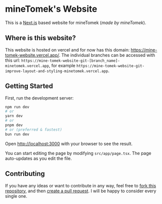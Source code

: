 # mineTomek's Website

This is a [Next.js](https://nextjs.org/) based website for mineTomek (*made by mineTomek*).

## Where is this website?

This website is hosted on vercel and for now has this domain: https://mine-tomek-website.vercel.app/. The individual branches can be accessed with this url: `https://mine-tomek-website-git-[branch_name]-minetomek.vercel.app`, for example `https://mine-tomek-website-git-improve-layout-and-styling-minetomek.vercel.app`.

## Getting Started

First, run the development server:

```bash
npm run dev
# or
yarn dev
# or
pnpm dev
# or (preferred & fastest)
bun run dev
```

Open [http://localhost:3000](http://localhost:3000) with your browser to see the result.

You can start editing the page by modifying `src/app/page.tsx`. The page auto-updates as you edit the file.

## Contributing

If you have any ideas or want to contribute in any way, feel free to [fork this repository](https://docs.github.com/en/get-started/quickstart/fork-a-repo), and then [create a pull request](https://docs.github.com/en/pull-requests/collaborating-with-pull-requests/proposing-changes-to-your-work-with-pull-requests/about-pull-requests). I will be happy to consider every single one.
